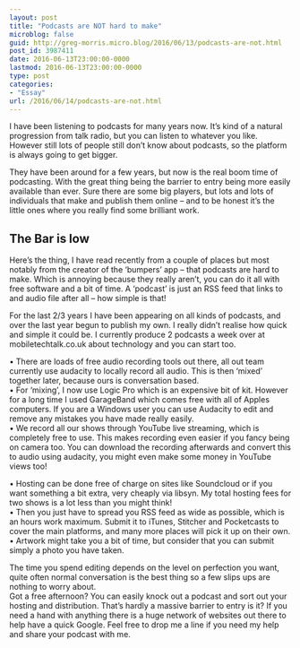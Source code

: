 ```yaml
---
layout: post
title: "Podcasts are NOT hard to make"
microblog: false
guid: http://greg-morris.micro.blog/2016/06/13/podcasts-are-not.html
post_id: 3987411
date: 2016-06-13T23:00:00-0000
lastmod: 2016-06-13T23:00:00-0000
type: post
categories:
- "Essay"
url: /2016/06/14/podcasts-are-not.html
---
```

<!--kg-card-begin: html--><p><!--kg-card-begin: html--></p>
<p>I have been listening to podcasts for many years now. It’s kind of a natural progression from talk radio, but you can listen to whatever you like. However still lots of people still don’t know about podcasts, so the platform is always going to get bigger.</p>
<p>They have been around for a few years, but now is the real boom time of podcasting. With the great thing being the barrier to entry being more easily available than ever. Sure there are some big players, but lots and lots of individuals that make and publish them online – and to be honest it’s the little ones where you really find some brilliant work.</p>
<h2>The Bar is low</h2>
<p>Here’s the thing, I have read recently from a couple of places but most notably from the creator of the ‘bumpers’ app – that podcasts are hard to make. Which is annoying because they really aren’t, you can do it all with free software and a bit of time. A ‘podcast’ is just an RSS feed that links to and audio file after all – how simple is that!</p>
<p>For the last 2/3 years I have been appearing on all kinds of podcasts, and over the last year begun to publish my own. I really didn’t realise how quick and simple it could be. I currently produce 2 podcasts a week over at mobiletechtalk.co.uk about technology and you can start too.</p>
<p>• There are loads of free audio recording tools out there, all out team currently use audacity to locally record all audio. This is then ‘mixed’ together later, because ours is conversation based.<br />
• For ‘mixing’, I now use Logic Pro which is an expensive bit of kit. However for a long time I used GarageBand which comes free with all of Apples computers. If you are a Windows user you can use Audacity to edit and remove any mistakes you have made really easily.<br />
• We record all our shows through YouTube live streaming, which is completely free to use. This makes recording even easier if you fancy being on camera too. You can download the recording afterwards and convert this to audio using audacity, you might even make some money in YouTube views too!</p>
<p>• Hosting can be done free of charge on sites like Soundcloud or if you want something a bit extra, very cheaply via libsyn. My total hosting fees for two shows is a lot less than you might think!<br />
• Then you just have to spread you RSS feed as wide as possible, which is an hours work maximum. Submit it to iTunes, Stitcher and Pocketcasts to cover the main platforms, and many more places will pick it up on their own.<br />
• Artwork might take you a bit of time, but consider that you can submit simply a photo you have taken.</p>
<p>The time you spend editing depends on the level on perfection you want, quite often normal conversation is the best thing so a few slips ups are nothing to worry about.<br />
Got a free afternoon? You can easily knock out a podcast and sort out your hosting and distribution. That’s hardly a massive barrier to entry is it? If you need a hand with anything there is a huge network of websites out there to help have a quick Google. Feel free to drop me a line if you need my help and share your podcast with me.</p>
<p><!--kg-card-end: html--></p>
<!--kg-card-end: html-->
